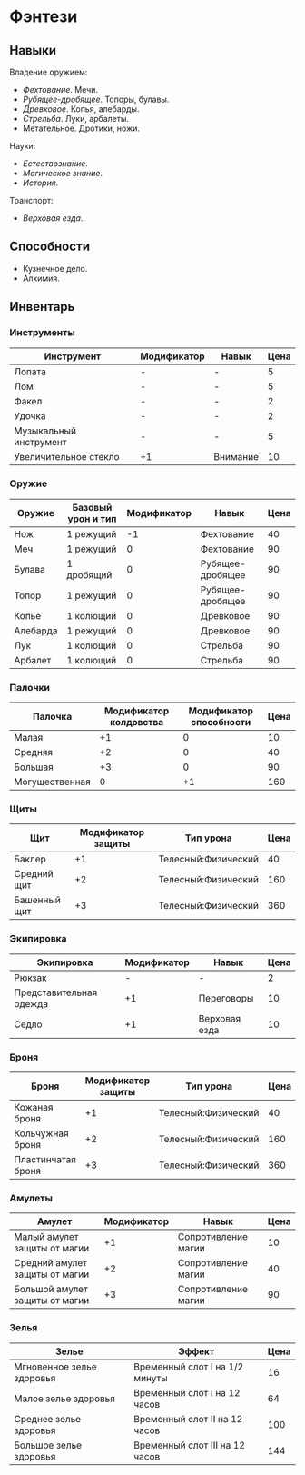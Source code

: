 # Фэнтези
 
## Навыки

Владение оружием:
- _Фехтование_.
  Мечи.
- _Рубящее-дробящее_.
  Топоры, булавы.
- _Древковое_.
  Копья, алебарды.
- _Стрельба_.
  Луки, арбалеты.
- Метательное.
  Дротики, ножи.

Науки:
- _Естествознание_.
- _Магическое знание_.
- _История_.

Транспорт:
- _Верховая езда_.

## Способности

- Кузнечное дело.
- Алхимия.

## Инвентарь

### Инструменты

Инструмент | Модификатор | Навык | Цена
---|---|---|---
Лопата | - | - | 5
Лом | - | - | 5
Факел | - | - | 2
Удочка | - | - | 2
Музыкальный инструмент | - | - | 5
Увеличительное стекло | +1 | Внимание | 10

### Оружие

Оружие | Базовый урон и тип | Модификатор | Навык | Цена
---|---|---|---|---
Нож | 1 режущий | -1 | Фехтование | 40
Меч | 1 режущий | 0 | Фехтование | 90
Булава | 1 дробящий | 0 | Рубящее-дробящее | 90
Топор | 1 режущий | 0 | Рубящее-дробящее | 90
Копье | 1 колющий | 0 | Древковое | 90
Алебарда | 1 режущий | 0 | Древковое | 90
Лук | 1 колющий | 0 | Стрельба | 90
Арбалет | 1 колющий | 0 | Стрельба | 90

### Палочки

Палочка | Модификатор колдовства | Модификатор способности | Цена
---|---|---|---
Малая | +1 | 0 | 10
Средняя | +2 | 0 | 40
Большая | +3 | 0 | 90
Могущественная | 0 | +1 | 160

### Щиты

Щит | Модификатор защиты | Тип урона | Цена
---|---|---|---
Баклер | +1 | Телесный:Физический | 40
Средний щит | +2 | Телесный:Физический | 160
Башенный щит | +3 | Телесный:Физический | 360

### Экипировка

Экипировка | Модификатор | Навык | Цена
---|---|---|---
Рюкзак | - | - | 2
Представительная одежда | +1 | Переговоры | 10
Седло | +1 | Верховая езда | 10

### Броня

Броня | Модификатор защиты | Тип урона | Цена
---|---|---|---
Кожаная броня | +1 | Телесный:Физический | 40
Кольчужная броня | +2 | Телесный:Физический | 160
Пластинчатая броня | +3 | Телесный:Физический | 360

### Амулеты

Амулет | Модификатор | Навык | Цена
---|---|---|---
Малый амулет защиты от магии | +1 | Сопротивление магии | 10
Средний амулет защиты от магии | +2 | Сопротивление магии | 40
Большой амулет защиты от магии | +3 | Сопротивление магии | 90

### Зелья

Зелье | Эффект | Цена
---|---|---
Мгновенное зелье здоровья | Временный слот I на 1/2 минуты | 16
Малое зелье здоровья | Временный слот I на 12 часов | 64
Среднее зелье здоровья | Временный слот II на 12 часов | 100
Большое зелье здоровья | Временный слот III на 12 часов | 144